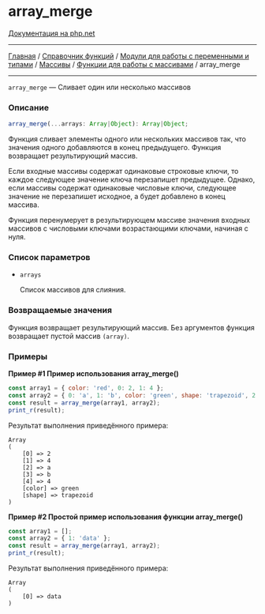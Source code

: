 # array_merge

[Документация на php.net](https://www.php.net/manual/ru/function.array-values.php)

---

[Главная](../../../../../README.md) / [Справочник функций](../../../../funcref.md) /
[Модули для работы с переменными и типами](../../../vartype.md) / [Массивы](../../array.md) /
[Функции для работы с массивами](../func.md) / array_merge

---

`array_merge` — Сливает один или несколько массивов

### Описание

```ts
array_merge(...arrays: Array|Object): Array|Object;
```

Функция сливает элементы одного или нескольких массивов так, что значения одного добавляются в конец
предыдущего. Функция возвращает результирующий массив.

Если входные массивы содержат одинаковые строковые ключи, то каждое следующее значение ключа
перезапишет предыдущее. Однако, если массивы содержат одинаковые числовые ключи, следующее значение
не перезапишет исходное, а будет добавлено в конец массива.

Функция перенумерует в результирующем массиве значения входных массивов с числовыми ключами
возрастающими ключами, начиная с нуля.

### Список параметров

-   `arrays`

    Список массивов для слияния.

### Возвращаемые значения

Функция возвращает результирующий массив. Без аргументов функция возвращает пустой массив `(array)`.

### Примеры

**Пример #1 Пример использования array_merge()**

```js
const array1 = { color: 'red', 0: 2, 1: 4 };
const array2 = { 0: 'a', 1: 'b', color: 'green', shape: 'trapezoid', 2: 4 };
const result = array_merge(array1, array2);
print_r(result);
```

Результат выполнения приведённого примера:

    Array
    (
        [0] => 2
        [1] => 4
        [2] => a
        [3] => b
        [4] => 4
        [color] => green
        [shape] => trapezoid
    )

**Пример #2 Простой пример использования функции array_merge()**

```js
const array1 = [];
const array2 = { 1: 'data' };
const result = array_merge(array1, array2);
print_r(result);
```

Результат выполнения приведённого примера:

    Array
    (
        [0] => data
    )
